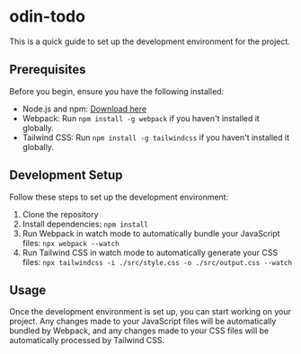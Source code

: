 # odin-todo

This is a quick guide to set up the development environment for the project.

## Prerequisites

Before you begin, ensure you have the following installed:

- Node.js and npm: [Download here](https://nodejs.org/)
- Webpack: Run `npm install -g webpack` if you haven't installed it globally.
- Tailwind CSS: Run `npm install -g tailwindcss` if you haven't installed it globally.

## Development Setup

Follow these steps to set up the development environment:

1. Clone the repository
2. Install dependencies:
   `npm install`
3. Run Webpack in watch mode to automatically bundle your JavaScript files:
   `npx webpack --watch`
4. Run Tailwind CSS in watch mode to automatically generate your CSS files:
   `npx tailwindcss -i ./src/style.css -o ./src/output.css --watch`

## Usage

Once the development environment is set up, you can start working on your project. Any changes made to your JavaScript files will be automatically bundled by Webpack, and any changes made to your CSS files will be automatically processed by Tailwind CSS.

